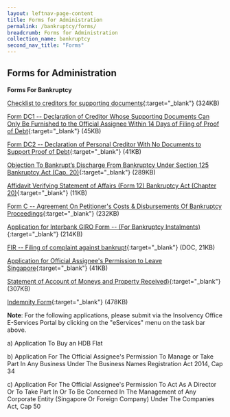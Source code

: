 ```yaml
---
layout: leftnav-page-content
title: Forms for Administration
permalink: /bankruptcy/forms/
breadcrumb: Forms for Administration
collection_name: bankruptcy
second_nav_title: "Forms"
---
```


Forms for Administration
---

**Forms For Bankruptcy**

[Checklist to creditors for supporting documents](/files/ChecklisttoCreditorsforSupportingDocuments_revisedversion20062018.pdf/){:target="_blank"} (324KB)

[Form DC1 -- Declaration of Creditor Whose Supporting Documents Can Only Be Furnished to the Official Assignee Within 14 Days of Filing of Proof of Debt](/files/FormDC1DRS.pdf/){:target="_blank"} (45KB)

[Form DC2 -- Declaration of Personal Creditor With No Documents to Support Proof of Debt](/files/FormDC2DRS.pdf/){:target="_blank"} (41KB)

[Objection To Bankrupt’s Discharge From Bankruptcy Under Section 125 Bankruptcy Act (Cap. 20)](/files/S125objectiontodischarge.pdf/){:target="_blank"} (289KB)

[Affidavit Verifying Statement of Affairs (Form 12) Bankruptcy Act (Chapter 20)](/files/Form12AffidavitVerifyingStatementofAffairs.pdf/){:target="_blank"} (11KB)

[Form C -- Agreement On Petitioner's Costs & Disbursements Of Bankruptcy Proceedings](/files/FormC_CAA25Jul17.pdf/){:target="_blank"} (232KB)

[Application for Interbank GIRO Form -- (For Bankruptcy Instalments)](/files/DirectDebitApplicationFormApr2018.pdf/){:target="_blank"} (214KB)

[FIR -- Filing of complaint against bankrupt](/files/FIRSTINFORMATIONREPORT.docx/){:target="_blank"} (DOC, 21KB)

[Application for Official Assignee's Permission to Leave Singapore](/files/ApplicationforOfficialAssigneePermissiontoLeaveSingapore.pdf/){:target="_blank"} (41KB)

[Statement of Account of Moneys and Property Received)](/files/StatementofAccountofMoneysandPropertyReceived.pdf/){:target="_blank"} (307KB)

[Indemnity Form](/files/IndemnityForm.pdf/){:target="_blank"} (478KB)<br>

**Note**: For the following applications, please submit via the Insolvency Office E-Services Portal by clicking on the "eServices" menu on the task bar above.

a) Application To Buy an HDB Flat

b) Application For The Official Assignee's Permission To Manage or Take Part In Any Business Under The Business Names Registration Act 2014, Cap 34

c) Application For The Official Assignee's Permission To Act As A Director Or To Take Part In Or To Be Concerned In The Management of Any Corporate Entity (Singapore Or Foreign Company) Under The Companies Act, Cap 50 
